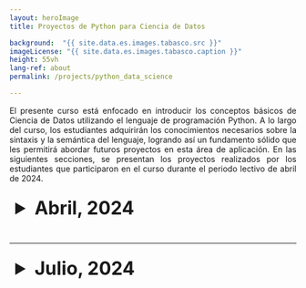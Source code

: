 ```yaml
---
layout: heroImage
title: Proyectos de Python para Ciencia de Datos 

background:  "{{ site.data.es.images.tabasco.src }}"
imageLicense: "{{ site.data.es.images.tabasco.caption }}"
height: 55vh
lang-ref: about
permalink: /projects/python_data_science

---
```

<style>
  /* Estilo para el resumen (header)*/
  details summary {
    font-size: xx-large;
    color: '#f0f0f0'; 
    padding: 10px; 
    border-radius: 5px; 
    cursor: pointer; /* Cambia el cursor cuando pasa sobre el resumen */
  }


  details[open] summary {
    background-color: "#f0f0f0";
  }


  table {
    width: 100%;
    border-collapse: collapse;
    margin-top: 10px;
  }

  table th {
    background-color: #f2f2f2; 
  }

</style>


<link rel="stylesheet" href="https://fonts.googleapis.com/css2?family=Material+Symbols+Outlined:opsz,wght,FILL,GRAD@20..48,100..700,0..1,-50..200&icon_names=visibility" />

<p style="text-align: justify;">
El presente curso está enfocado en introducir los conceptos básicos de Ciencia de Datos utilizando el lenguaje de programación Python. A lo largo del curso, los estudiantes adquirirán los conocimientos necesarios sobre la sintaxis y la semántica del lenguaje, logrando así un fundamento sólido que les permitirá abordar futuros proyectos en esta área de aplicación.
En las siguientes secciones, se presentan los proyectos realizados por los estudiantes que participaron en el curso durante el periodo lectivo de abril de 2024.
</p>

<details style="margin-bottom: 2rem;">
  <summary><strong>Abril, 2024</strong></summary>
  <table>
    <thead>
      <tr>
        <th>Nombre del proyecto</th>
        <th>Integrantes</th>
        <th>Ver</th>
      </tr>
    </thead>
    <tbody>
      {% for proyecto in site.data.proyectos.python-ciencia-datos-04-24 %}
      <tr>
        <td>{{ proyecto.nombre }}</td>
        <td>{{ proyecto.integrantes }}</td>
        <td><a href="{{ proyecto.link }}" class="material-symbols-outlined">visibility</a></td>
      </tr>
      {% endfor %}
    </tbody>
  </table>
</details>

---

<details>
  <summary><strong>Julio, 2024</strong></summary>
  <table>
    <thead>
      <tr>
        <th>Nombre del proyecto</th>
        <th>Integrantes</th>
        <th>Ver</th>
      </tr>
    </thead>
    <tbody>
      {% for proyecto in site.data.proyectos.python-ciencia-datos-07-24 %}
      <tr>
        <td>{{ proyecto.nombre }}</td>
        <td>{{ proyecto.integrantes }}</td>
        <td><a href="{{ proyecto.link }}" class="material-symbols-outlined">visibility</a></td>
      </tr>
      {% endfor %}
    </tbody>
  </table>
</details>
